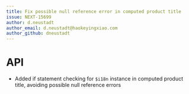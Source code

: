 ```yaml
---
title: Fix possible null reference error in computed product title
issue: NEXT-15699
author: d.neustadt
author_email: d.neustadt@haokeyingxiao.com 
author_github: dneustadt
---
```

# API
* Added if statement checking for `$i18n` instance in computed product title, avoiding possible null reference errors 
